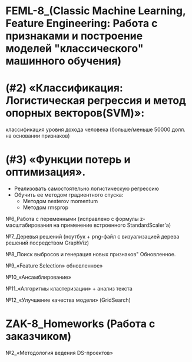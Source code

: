 # FEML-8_(Classic Machine Learning, Feature Engineering: Работа с признаками и построение моделей "классического" машинного обучения)

# (#2) «Классификация: Логистическая регрессия и метод опорных векторов(SVM)»: 
классификация уровня дохода человека (больше/меньше 50000 долл. на основании признаков)

# (#3) «Функции потерь и оптимизация».
- Реализовать самостоятельно логистическую регрессию
- Обучить ее методом градиентного спуска:
  - Методом nesterov momentum
  - Методом rmsprop

№6_Работа с переменными (исправлено с формулы z-масштабирования на применение встроенного StandardScaler'a)

№7_Деревья решений (ноутбук + png-файл с визуализацией дерева решений посредством GraphViz)

№8_Поиск выбросов и генерация новых признаков" Обновленное.

№9_«Feature Selection» обновленное»



№10_«Ансамблирование»

№11_«Алгоритмы кластеризации» + анализ текста

№12_«Улучшение качества модели» (GridSearch)

# ZAK-8_Homeworks (Работа с заказчиком)

№2_«Методология ведения DS-проектов»
